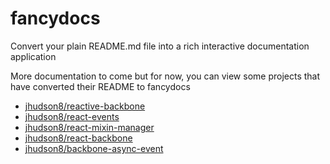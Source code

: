 fancydocs
=========

Convert your plain README.md file into a rich interactive documentation application

More documentation to come but for now, you can view some projects that have converted their README to fancydocs

* [jhudson8/reactive-backbone](http://jhudson8.github.io/fancydocs/index.html#project/jhudson8/reactive-backbone)
* [jhudson8/react-events](http://jhudson8.github.io/fancydocs/index.html#project/jhudson8/react-events)
* [jhudson8/react-mixin-manager](http://jhudson8.github.io/fancydocs/index.html#project/jhudson8/react-mixin-manager)
* [jhudson8/react-backbone](http://jhudson8.github.io/fancydocs/index.html#project/jhudson8/react-backbone)
* [jhudson8/backbone-async-event](http://jhudson8.github.io/fancydocs/index.html#project/jhudson8/backbone-async-event)